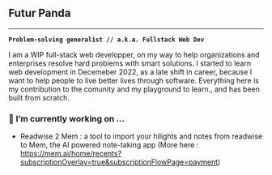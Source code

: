 ## Futur Panda

****
**`Problem-solving generalist // a.k.a. Fullstack Web Dev`**

I am a WIP full-stack web developper, on my way to help organizations and enterprises resolve hard problems with smart solutions. I started to learn web development in Decemeber 2022, as a late shift in career, because I want to help people to live better lives through software. Everything here is my contribution to the comunity and my playground to learn., and has been built from scratch. 


### 🔭 I’m currently working on ...
 
 - Readwise 2 Mem : a tool to import your hilights and notes from readwise to Mem, the AI powered note-taking app (More here : https://mem.ai/home/recents?subscriptionOverlay=true&subscriptionFlowPage=payment) 

<!--
**Hosaro/Hosaro** is a ✨ _special_ ✨ repository because its `README.md` (this file) appears on your GitHub profile.

Here are some ideas to get you started:

- 🔭 I’m currently working on ...
- 🌱 I’m currently learning ...
- 👯 I’m looking to collaborate on ...
- 🤔 I’m looking for help with ...
- 💬 Ask me about ...
- 📫 How to reach me: ...
- 😄 Pronouns: ...
- ⚡ Fun fact: ...
-->
